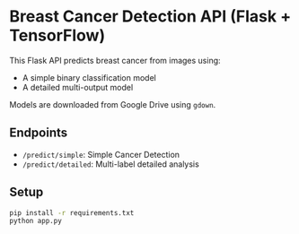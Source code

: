 # Breast Cancer Detection API (Flask + TensorFlow)

This Flask API predicts breast cancer from images using:
- A simple binary classification model
- A detailed multi-output model

Models are downloaded from Google Drive using `gdown`.

## Endpoints

- `/predict/simple`: Simple Cancer Detection
- `/predict/detailed`: Multi-label detailed analysis

## Setup

```bash
pip install -r requirements.txt
python app.py
